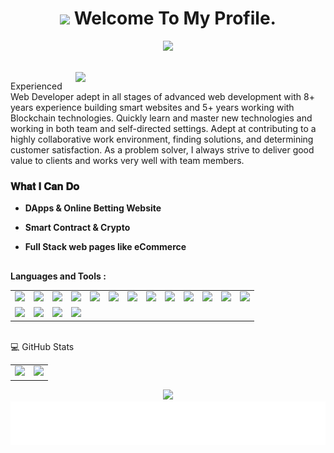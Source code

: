 <h1 align="center"><img src="https://media.giphy.com/media/hvRJCLFzcasrR4ia7z/giphy.gif" width="32"> Welcome To My Profile. </h1>
<p align="center">
  <a href="https://github.com/smartfox1203"><img src="https://readme-typing-svg.herokuapp.com/?lines=Creative,%20Passionate%20Efficient;Senior%20Full%20Stack%20Developer;8+%2B%20years%20of%20developing%20experience;&center=true&width=800&height=60"></a>
</p>

<br />

<img align="right" width="400" src="https://camo.githubusercontent.com/fa73289736064aba480d0708da37d7aa183a8c3e2bcc2f58c54285a3bbbeecc1/68747470733a2f2f7777772e61616c7068612e6e65742f77702d636f6e74656e742f75706c6f6164732f323032302f31322f66756c6c2d737461636b2d646576656c6f706d656e742e676966" />
  <p>
  Experienced Web Developer adept in all stages of advanced web development with 8+ years experience building smart websites and 5+ years working with Blockchain 
  technologies. Quickly learn and master new technologies and working in both team and self-directed settings. Adept at contributing to a highly collaborative work 
  environment, finding solutions, and determining customer satisfaction. As a problem solver, I always strive to deliver good value to clients and works very well with 
  team members.
  </p>


### 𝐖𝐡𝐚𝐭 𝐈 𝐂𝐚𝐧 𝐃𝐨
 
- **DApps & Online Betting Website**

- **Smart Contract & Crypto**

- **Full Stack web pages like eCommerce**
##

**Languages and Tools :**  

<table>
  <tr>
    <td><img src="https://cdn.jsdelivr.net/gh/devicons/devicon/icons/c/c-original.svg" width="100" height="auto" /></td>
    <td><img src="https://cdn.jsdelivr.net/gh/devicons/devicon/icons/cplusplus/cplusplus-original.svg" width="100" height="auto"  /></td>
    <td><img src="https://cdn.jsdelivr.net/gh/devicons/devicon/icons/javascript/javascript-original.svg" width="100" height="auto"  /></td>
    <td><img src="https://cdn.jsdelivr.net/gh/devicons/devicon/icons/typescript/typescript-original.svg" width="100" height="auto"  /></td>
    <td><img src="https://cdn.jsdelivr.net/gh/devicons/devicon/icons/php/php-original.svg" width="100" height="auto"  /></td>
    <td><img src="https://cdn.jsdelivr.net/gh/devicons/devicon/icons/python/python-original.svg" width="100" height="auto"  /></td>
    <td><img src="https://cdn.jsdelivr.net/gh/devicons/devicon/icons/java/java-original.svg" width="100" height="auto"  /></td>
    <td><img src="https://cdn.jsdelivr.net/gh/devicons/devicon/icons/go/go-original-wordmark.svg" width="100" height="auto"  /></td>
    <td><img src="https://cdn.jsdelivr.net/gh/devicons/devicon/icons/react/react-original.svg" width="100" height="auto"  /></td>
    <td><img src="https://cdn.jsdelivr.net/gh/devicons/devicon/icons/vuejs/vuejs-original.svg" width="100" height="auto"  /></td>
    <td><img src="https://cdn.jsdelivr.net/gh/devicons/devicon/icons/angularjs/angularjs-original.svg" width="100" height="auto"  /></td>
    <td><img src="https://cdn.jsdelivr.net/gh/devicons/devicon/icons/bootstrap/bootstrap-original.svg" width="100" height="auto"  /></td>
    <td><img src="https://cdn.jsdelivr.net/gh/devicons/devicon/icons/nextjs/nextjs-original-wordmark.svg" width="100" height="auto"  /></td>
  </tr>
    <td><img src="https://cdn.jsdelivr.net/gh/devicons/devicon/icons/nodejs/nodejs-original.svg" width="100" height="auto"  /></td>
    <td><img src="https://cdn.jsdelivr.net/gh/devicons/devicon/icons/express/express-original.svg" width="100" height="auto"  /></td>
    <td><img src="https://cdn.jsdelivr.net/gh/devicons/devicon/icons/nuxtjs/nuxtjs-original.svg" width="100" height="auto"  /></td>
    <td><img src="https://cdn.jsdelivr.net/gh/devicons/devicon/icons/django/django-plain.svg" width="100" height="auto"  /></td>
    <td></td>
    <td></td>
    <td></td>
    <td></td>
    <td></td>
    <td></td>
    <td></td>
    <td></td>
    <td></td>
  <tr>
   </tr>
   <tr>
   </tr>
  </table>
<br />
 💻 GitHub Stats

<table width="100%">
    <tr>
        <td>
        <img height="200em" src="https://github-readme-stats.vercel.app/api?username=OlekSytn&show_icons=true&hide_border=true" /> 
        </td>
        <td> 
        <img height="200em" src="https://github-readme-stats.vercel.app/api/top-langs/?username=OlekSytn&show_icons=true&hide_border=true&layout=compact&langs_count=8"/> 
        </td>
    </tr>
    <table>
    <div align="center"  width="100%">
        <img src="https://github-profile-trophy.vercel.app/?username=OlekSytn&theme=onedark&rank=SECRET,SSS,SS,S,AAA,AA,A,B&margin-w=10&margin-h=10">
    </div>
    <img align='center'  height="70" alt="Thanks" width="100%" src="https://github.com/Kushal997-das/Kushal997-das/blob/master/Profile%20generator/marquee.svg"/>
